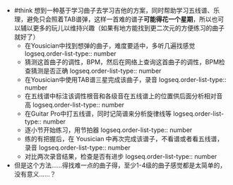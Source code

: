 - #think 想到一种基于学习曲子去学习吉他的方案，同时帮助学习五线谱、乐理，避免只会照着TAB谱弹，这样一首难的谱子**可能得花一个星期**，所以也可以辅以更多的玩儿以维持兴趣（如果有地方能找到更二次元的方便练习的曲子就好了）
	- 在Yousician中找到想弹的曲子，难度要适中，多听几遍找感觉
	  logseq.order-list-type:: number
	- 猜测这首曲子的调性，BPM，然后在网络上查询这首曲子的调性，BPM检查猜测是否正确
	  logseq.order-list-type:: number
	- 在Yousician中使用TAB谱三星完成该曲子，录音
	  logseq.order-list-type:: number
	- 在五线谱中标注该调性根音和各级音在五线谱上的位置供后面分析相对音高
	  logseq.order-list-type:: number
	- 在Guitar Pro中打五线谱，同时记简谱来分析旋律线等
	  logseq.order-list-type:: number
	- 逐小节开始练习，用节拍器
	  logseq.order-list-type:: number
	- 练的有把握后，在 Yousician 中再次完成该谱子，不看谱或者看五线谱，录音
	  logseq.order-list-type:: number
	- 对比两次录音结果，检查是否有进步
	  logseq.order-list-type:: number
- 但是这个方法……得找难一点的曲子得，至少1-4级的曲子感觉都是太简单的，没有意义……？